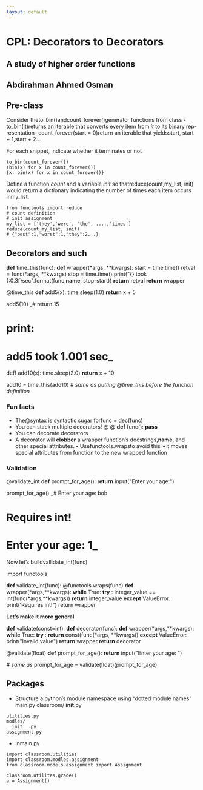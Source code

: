 ```yaml
---
layout: default
---
```


# CPL: Decorators to Decorators

## A study of higher order functions

## Abdirahman Ahmed Osman

## Pre-class

Consider theto_bin()andcount_forever()generator functions from class -
to_bin(it)returns an iterable that converts every item from _it_ to its binary rep-
resentation -count_forever(start = 0)return an iterable that yieldsstart,
start + 1,start + 2...

For each snippet, indicate whether it terminates or not

```
to_bin(count_forever())
(bin(x) for x in count_forever())
{x: bin(x) for x in count_forever()}
```
Define a function _count_ and a variable _init_ so thatreduce(count,my_list,
init) would return a dictionary indicating the number of times each item occurs
inmy_list.

```
from functools import reduce
# count definition
# init assignment
my_list = ['they','were', 'the', ....,'times']
reduce(count_my_list, init)
# {"best":1,"worst":1,"they":2...}
```
## Decorators and such

**def** time_this(func):
**def** wrapper(*args, **kwargs):
start = time.time()
retval = func(*args, **kwargs)
stop = time.time()
print("{} took {:0.3f}sec".format(func.__name__, stop-start))
**return** retval
**return** wrapper


@time_this
**def** add5(x):
time.sleep(1.0)
**return** x + 5

add5(10) _# return 15
# print:
# add5 took 1.001 sec_

deff add10(x):
time.sleep(2.0)
**return** x + 10

add10 = time_this(add10) _# same as putting @time_this before the function definition_

### Fun facts

- The@syntax is syntactic sugar forfunc = dec(func)
- You can stack multiple decorators!
    @
    @
    **def** func():
       **pass**
- You can decorate decorators
- A decorator will **clobber** a wrapper function’s docstrings,__name__, and
    other special attributes.
       **-** Usefunctools.wrapsto avoid this
          ∗it moves special attributes from function to the new wrapped
             function

### Validation

@validate_int
**def** prompt_for_age():
**return** input("Enter your age:")

prompt_for_age()
_# Enter your age: bob
# Requires int!
# Enter your age: 1_


Now let’s buildvallidate_int(func)

import functools

**def** validate_int(func):
@functools.wraps(func)
**def** wrapper(*args,**kwargs):
**while** True:
**try** :
integer_value == int(func(*args,**kwargs))
**return** integer_value
**except** ValueError:
print('Requires int!")
return wrapper

**Let’s make it more general**

**def** validate(const=int):
**def** decorator(func):
**def** wrapper(*args,**kwargs):
**while** True:
**try** :
**return** const(func(*args, **kwargs))
**except** ValueError:
print("Invalid value")
**return** wrapper
**return** decorator

@validate(float)
**def** prompt_for_age():
**return** input("Enter your age: ")

_# same as_
prompt_for_age = validate(float)(prompt_for_age)

## Packages

- Structure a python’s module namespace using “dotted module names”
    main.py
    classroom/
    __init__.py


```
utilities.py
modles/
__init__.py
assignment.py
```
- Inmain.py

```
import classroom.utilities
import classroom.modles.assignment
from classroom.models.assignment import Assignment
```
```
classroom.utilites.grade()
a = Assignment()
```
